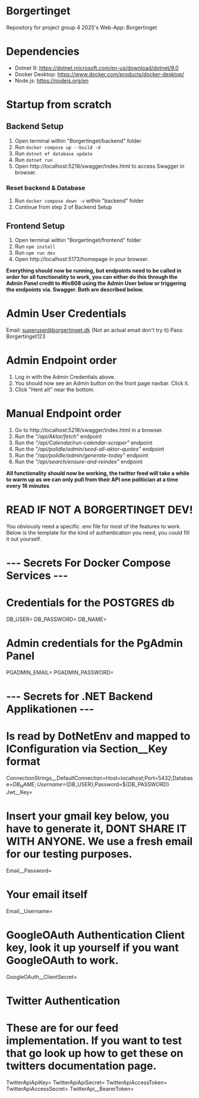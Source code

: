 # Borgertinget

Repository for project group 4 2025's Web-App: Borgertinget

# Dependencies

* Dotnet 9: https://dotnet.microsoft.com/en-us/download/dotnet/9.0
* Docker Desktop: https://www.docker.com/products/docker-desktop/
* Node.js: https://nodejs.org/en

# Startup from scratch

## Backend Setup
1. Open terminal within "Borgertinget/backend" folder
2. Run ```docker compose up --build -d```
3. Run ```dotnet ef database update```
4. Run ```dotnet run```
5. Open http://localhost:5218/swagger/index.html to access Swagger in browser.

### Reset backend & Database
1. Run ```docker compose down -v``` within "backend" folder
2. Continue from step 2 of Backend Setup

## Frontend Setup
1. Open terminal within "Borgertinget/frontend" folder
2. Run ```npm install```
3. Run ```npm run dev```
4. Open http://localhost:5173/homepage in your browser.

**Everything should now be running, but endpoints need to be called in order for all functionality to work, you can either do this through the Admin Panel credit to #liv808 using the Admin User below or triggering the endpoints via. Swagger. Both are described below.**

# Admin User Credentials

Email: superuser@borgertinget.dk (Not an actual email don't try it)
Pass: Borgertinget123

# Admin Endpoint order

1. Log in with the Admin Credentials above.
2. You should now see an Admin button on the front page navbar. Click it.
3. Click "Hent alt" near the bottom.

# Manual Endpoint order

1. Go to http://localhost:5218/swagger/index.html in a browser.
2. Run the _"/api/Aktor/fetch"_ endpoint
3. Run the _"/api/Calendar/run-calendar-scraper"_ endpoint
4. Run the _"/api/polidle/admin/seed-all-aktor-quotes"_ endpoint
5. Run the _"/api/polidle/admin/generate-today"_ endpoint
6. Run the _"/api/search/ensure-and-reindex"_ endpoint

**All functionality should now be working, the twitter feed will take a while to warm up as we can only pull from their API one politician at a time every 16 minutes**

# READ IF NOT A BORGERTINGET DEV!

You obviously need a specific .env file for most of the features to work. Below is the template for the kind of authentication you need, you could fill it out yourself.

# --- Secrets For Docker Compose Services ---
# Credentials for the POSTGRES db
DB_USER=
DB_PASSWORD=
DB_NAME=
# Admin credentials for the PgAdmin Panel
PGADMIN_EMAIL=
PGADMIN_PASSWORD=

# --- Secrets for .NET Backend Applikationen ---
# Is read by DotNetEnv and mapped to IConfiguration via Section__Key format 
ConnectionStrings__DefaultConnection=Host=localhost;Port=5432;Database=${DB_NAME};Username=${DB_USER};Password=${DB_PASSWORD} 
Jwt__Key=
# Insert your gmail key below, you have to generate it, DONT SHARE IT WITH ANYONE. We use a fresh email for our testing purposes.
Email__Password=
# Your email itself
Email__Username=
# GoogleOAuth Authentication Client key, look it up yourself if you want GoogleOAuth to work.
GoogleOAuth__ClientSecret=

# Twitter Authentication
# These are for our feed implementation. If you want to test that go look up how to get these on twitters documentation page.
TwitterApiApiKey=
TwitterApiApiSecret=
TwitterApiAccessToken=
TwitterApiAccessSecret=
TwitterApi__BearerToken=
